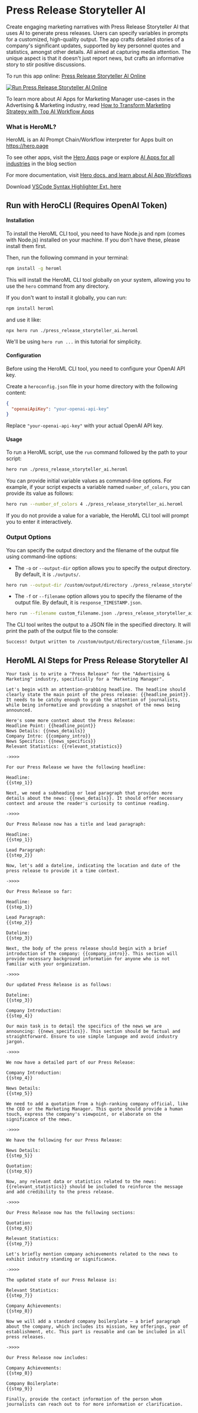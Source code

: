 # Press Release Storyteller AI

Create engaging marketing narratives with Press Release Storyteller AI that uses AI to generate press releases. Users can specify variables in prompts for a customized, high-quality output. The app crafts detailed stories of a company's significant updates, supported by key personnel quotes and statistics, amongst other details. All aimed at capturing media attention. The unique aspect is that it doesn't just report news, but crafts an informative story to stir positive discussions.

To run this app online: [Press Release Storyteller AI Online](https://hero.page/app/press-release-storyteller-ai-ai-powered-marketing-storytelling/sgJSShIi6Dc4iRRnkLO3)

[![Run Press Release Storyteller AI Online](/assets/run.svg)](https://hero.page/app/press-release-storyteller-ai-ai-powered-marketing-storytelling/sgJSShIi6Dc4iRRnkLO3)

To learn more about AI Apps for Marketing Manager use-cases in the Advertising & Marketing industry, read [How to Transform Marketing Strategy with Top AI Workflow Apps](https://hero.page/blog/ai/advertising-and-marketing/how-to-transform-marketing-strategy-with-top-ai-workflow-apps/170718)

### What is HeroML?
HeroML is an AI Prompt Chain/Workflow interpreter for Apps built on https://hero.page 

To see other apps, visit the [Hero Apps](https://hero.page/apps) page or explore [AI Apps for all industries](https://hero.page/blog) in the blog section

For more documentation, visit [Hero docs, and learn about AI App Workflows](https://hero.page/tutorials/introduction-to-heroml)

Download [VSCode Syntax Highlighter Ext. here](https://marketplace.visualstudio.com/items?itemName=hero-page.heroml)

## Run with HeroCLI (Requires OpenAI Token)

#### Installation

To install the HeroML CLI tool, you need to have Node.js and npm (comes with Node.js) installed on your machine. If you don't have these, please install them first. 

Then, run the following command in your terminal:

```bash
npm install -g heroml
```

This will install the HeroML CLI tool globally on your system, allowing you to use the `hero` command from any directory.

If you don't want to install it globally, you can run:

```bash
npm install heroml
```

and use it like:

```bash
npx hero run ./press_release_storyteller_ai.heroml
```

We'll be using `hero run ...` in this tutorial for simplicity.

#### Configuration

Before using the HeroML CLI tool, you need to configure your OpenAI API key. 

Create a `heroconfig.json` file in your home directory with the following content:

```json
{
  "openaiApiKey": "your-openai-api-key"
}
```

Replace `"your-openai-api-key"` with your actual OpenAI API key.

#### Usage

To run a HeroML script, use the `run` command followed by the path to your script:

```bash
hero run ./press_release_storyteller_ai.heroml
```

You can provide initial variable values as command-line options. For example, if your script expects a variable named `number_of_colors`, you can provide its value as follows:

```bash
hero run --number_of_colors 4 ./press_release_storyteller_ai.heroml
```

If you do not provide a value for a variable, the HeroML CLI tool will prompt you to enter it interactively.

### Output Options

You can specify the output directory and the filename of the output file using command-line options:

- The `-o` or `--output-dir` option allows you to specify the output directory. By default, it is `./outputs/`.

```bash
hero run --output-dir /custom/output/directory ./press_release_storyteller_ai.heroml
```

- The `-f` or `--filename` option allows you to specify the filename of the output file. By default, it is `response_TIMESTAMP.json`.

```bash
hero run --filename custom_filename.json ./press_release_storyteller_ai.heroml
```

The CLI tool writes the output to a JSON file in the specified directory. It will print the path of the output file to the console:

```bash
Success! Output written to /custom/output/directory/custom_filename.json
```


## HeroML AI Steps for Press Release Storyteller AI
```
Your task is to write a "Press Release" for the "Advertising & Marketing" industry, specifically for a "Marketing Manager".

Let's begin with an attention-grabbing headline. The headline should clearly state the main point of the press release: {{headline_point}}. It needs to be catchy enough to grab the attention of journalists, while being informative and providing a snapshot of the news being announced.

Here's some more context about the Press Release:
Headline Point: {{headline_point}}
News Details: {{news_details}}
Company Intro: {{company_intro}}
News Specifics: {{news_specifics}}
Relevant Statistics: {{relevant_statistics}}

->>>>

For our Press Release we have the following headline:

Headline:
{{step_1}}

Next, we need a subheading or lead paragraph that provides more details about the news: {{news_details}}. It should offer necessary context and arouse the reader's curiosity to continue reading.

->>>>

Our Press Release now has a title and lead paragraph:

Headline:
{{step_1}}

Lead Paragraph:
{{step_2}}

Now, let's add a dateline, indicating the location and date of the press release to provide it a time context.

->>>>

Our Press Release so far:

Headline:
{{step_1}}

Lead Paragraph:
{{step_2}}

Dateline:
{{step_3}}

Next, the body of the press release should begin with a brief introduction of the company: {{company_intro}}. This section will provide necessary background information for anyone who is not familiar with your organization.

->>>>

Our updated Press Release is as follows:

Dateline:
{{step_3}}

Company Introduction:
{{step_4}}

Our main task is to detail the specifics of the news we are announcing: {{news_specifics}}. This section should be factual and straightforward. Ensure to use simple language and avoid industry jargon.

->>>>

We now have a detailed part of our Press Release:

Company Introduction:
{{step_4}}

News Details:
{{step_5}}

We need to add a quotation from a high-ranking company official, like the CEO or the Marketing Manager. This quote should provide a human touch, express the company's viewpoint, or elaborate on the significance of the news.

->>>>

We have the following for our Press Release:

News Details:
{{step_5}}

Quotation:
{{step_6}}

Now, any relevant data or statistics related to the news: {{relevant_statistics}} should be included to reinforce the message and add credibility to the press release.

->>>>

Our Press Release now has the following sections:

Quotation:
{{step_6}}

Relevant Statistics:
{{step_7}}

Let's briefly mention company achievements related to the news to exhibit industry standing or significance.

->>>>

The updated state of our Press Release is:

Relevant Statistics:
{{step_7}}

Company Achievements:
{{step_8}}

Now we will add a standard company boilerplate – a brief paragraph about the company, which includes its mission, key offerings, year of establishment, etc. This part is reusable and can be included in all press releases.

->>>>

Our Press Release now includes:

Company Achievements:
{{step_8}}

Company Boilerplate:
{{step_9}}

Finally, provide the contact information of the person whom journalists can reach out to for more information or clarification.


```

